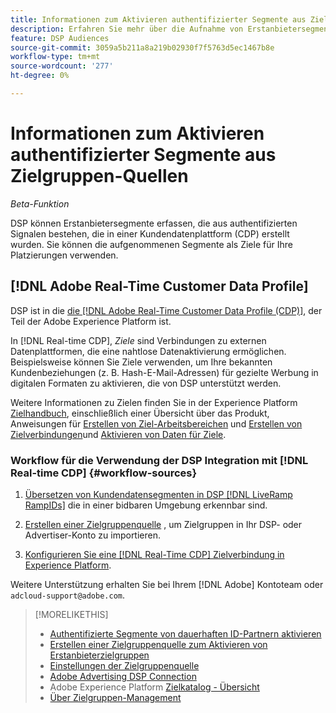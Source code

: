 ```yaml
---
title: Informationen zum Aktivieren authentifizierter Segmente aus Zielgruppen-Quellen
description: Erfahren Sie mehr über die Aufnahme von Erstanbietersegmenten aus einer Kundendatenplattform.
feature: DSP Audiences
source-git-commit: 3059a5b211a8a219b02930f7f5763d5ec1467b8e
workflow-type: tm+mt
source-wordcount: '277'
ht-degree: 0%

---
```


# Informationen zum Aktivieren authentifizierter Segmente aus Zielgruppen-Quellen

<!-- Doesn't specifically explain what you can do in our UI -->
*Beta-Funktion*

DSP können Erstanbietersegmente erfassen, die aus authentifizierten Signalen bestehen, die in einer Kundendatenplattform (CDP) erstellt wurden. Sie können die aufgenommenen Segmente als Ziele für Ihre Platzierungen verwenden.

## [!DNL Adobe Real-Time Customer Data Profile]

DSP ist in die [die [!DNL Adobe Real-Time Customer Data Profile (CDP)]](https://experienceleague.adobe.com/docs/experience-platform/rtcdp/overview.html), der Teil der Adobe Experience Platform ist.

In [!DNL Real-time CDP], *Ziele* sind Verbindungen zu externen Datenplattformen, die eine nahtlose Datenaktivierung ermöglichen. Beispielsweise können Sie Ziele verwenden, um Ihre bekannten Kundenbeziehungen (z. B. Hash-E-Mail-Adressen) für gezielte Werbung in digitalen Formaten zu aktivieren, die von DSP unterstützt werden.

Weitere Informationen zu Zielen finden Sie in der Experience Platform [Zielhandbuch](https://experienceleague.adobe.com/docs/experience-platform/destinations/home.html), einschließlich einer Übersicht über das Produkt, Anweisungen für [Erstellen von Ziel-Arbeitsbereichen](https://experienceleague.adobe.com/docs/experience-platform/destinations/ui/destinations-workspace.html) und [Erstellen von Zielverbindungen](https://experienceleague.adobe.com/docs/experience-platform/destinations/ui/connect-destination.html)und [Aktivieren von Daten für Ziele](https://experienceleague.adobe.com/docs/experience-platform/destinations/ui/activate/activate-segment-streaming-destinations.html).

### Workflow für die Verwendung der DSP Integration mit [!DNL Real-time CDP] {#workflow-sources}

<!-- Make sure that titles make the distinctions clear -- everything can't be "Activate XXX." -->

1. [Übersetzen von Kundendatensegmenten in DSP [!DNL LiveRamp RampIDs]](source-durable-id.md) die in einer bidbaren Umgebung erkennbar sind.<!-- I don't think I need this here: This requires DSP account-level and campaign-level settings to enable segment sharing with [!DNL LiveRamp], which will translate customer data to [!DNL RampIDs] to create targetable segments. Your DSP account team will perform this configuration. -->

1. [Erstellen einer Zielgruppenquelle](source-create.md) , um Zielgruppen in Ihr DSP- oder Advertiser-Konto zu importieren.

1. [Konfigurieren Sie eine [!DNL Real-Time CDP] Zielverbindung in Experience Platform](https://experienceleague.adobe.com/docs/experience-platform/destinations/catalog/advertising/adobe-advertising-cloud-connection.html).

Weitere Unterstützung erhalten Sie bei Ihrem [!DNL Adobe] Kontoteam oder `adcloud-support@adobe.com`.

>[!MORELIKETHIS]
>
>* [Authentifizierte Segmente von dauerhaften ID-Partnern aktivieren](source-durable-id.md)
>* [Erstellen einer Zielgruppenquelle zum Aktivieren von Erstanbieterzielgruppen](source-create.md)
>* [Einstellungen der Zielgruppenquelle](source-settings.md)
>* [Adobe Advertising DSP Connection](https://experienceleague.adobe.com/docs/experience-platform/destinations/catalog/advertising/adobe-advertising-cloud-connection.html)
>* Adobe Experience Platform [Zielkatalog - Übersicht](https://experienceleague.adobe.com/docs/experience-platform/destinations/catalog/overview.html)
>* [Über Zielgruppen-Management](/help/dsp/audiences/audience-about.md)

